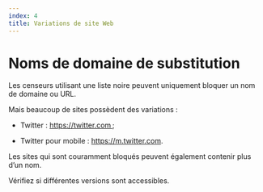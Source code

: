 ```yaml
---
index: 4
title: Variations de site Web
---
```

# Noms de domaine de substitution

Les censeurs utilisant une liste noire peuvent uniquement bloquer un nom de domaine ou URL.

Mais beaucoup de sites possèdent des variations :

*   Twitter : https://twitter.com ;

*   Twitter pour mobile : https://m.twitter.com.

Les sites qui sont couramment bloqués peuvent également contenir plus d’un nom.

Vérifiez si différentes versions sont accessibles.